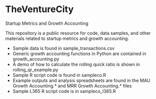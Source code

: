 # TheVentureCity
Startup Metrics and Growth Accounting

This repository is a public resource for code, data samples, and other materials related to startup metrics and growth accounting.

- Sample data is found in sample_transactions.csv
- Generic growth accounting functions in Python are contained in growth_accounting.py
- A demo of how to calculate the rolling quick ratio is shown in rolling_qr_example.py
- Sample R script code is found in sampleco.R
- Example outputs and analysis spreadsheets are found in the MAU Growth Accounting.* and MRR Growth Accounting.* files
- Sample L365 R script code is in sampleco_l365.R
